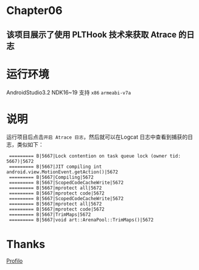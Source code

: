 # Chapter06

该项目展示了使用 PLTHook 技术来获取 Atrace 的日志
---------

运行环境
=====
AndroidStudio3.2
NDK16~19
支持 `x86` `armeabi-v7a`


说明
======

运行项目后点击`开启 Atrace 日志`，然后就可以在Logcat 日志中查看到捕获的日志，类似如下：

```
 ========= B|5667|Lock contention on task queue lock (owner tid: 5667)|5672
 ========= B|5667|JIT compiling int android.view.MotionEvent.getAction()|5672
 ========= B|5667|Compiling|5672
 ========= B|5667|ScopedCodeCacheWrite|5672
 ========= B|5667|mprotect all|5672
 ========= B|5667|mprotect code|5672
 ========= B|5667|ScopedCodeCacheWrite|5672
 ========= B|5667|mprotect all|5672
 ========= B|5667|mprotect code|5672
 ========= B|5667|TrimMaps|5672
 ========= B|5667|void art::ArenaPool::TrimMaps()|5672
```


Thanks
======

[Profilo](https://github.com/facebookincubator/profilo)